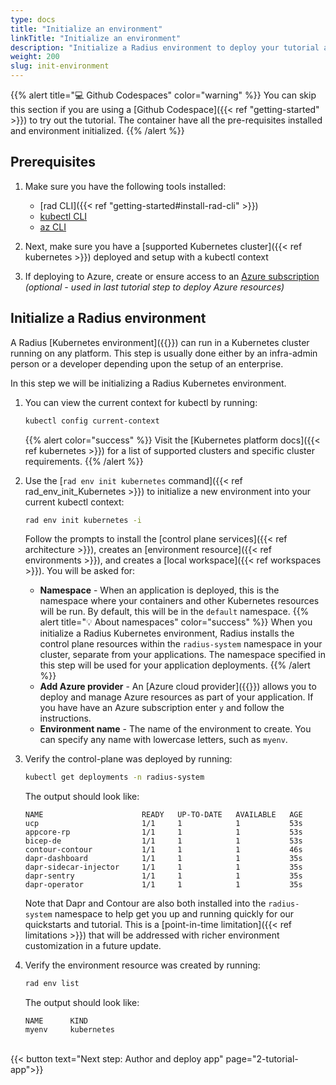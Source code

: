 ```yaml
---
type: docs
title: "Initialize an environment"
linkTitle: "Initialize an environment"
description: "Initialize a Radius environment to deploy your tutorial application to"
weight: 200
slug: init-environment
---
```


{{% alert title="💻 Github Codespaces" color="warning" %}}
You can skip this section if you are using a [Github Codespace]({{< ref "getting-started" >}}) to try out the tutorial. The container have all the pre-requisites installed and environment initialized.
{{% /alert %}}

## Prerequisites

1. Make sure you have the following tools installed:
   - [rad CLI]({{< ref "getting-started#install-rad-cli" >}})
   - [kubectl CLI](https://kubernetes.io/docs/tasks/tools/#kubectl)
   - [az CLI](http://aka.ms/azcli)

1. Next, make sure you have a [supported Kubernetes cluster]({{< ref kubernetes >}}) deployed and setup with a kubectl context
1. If deploying to Azure, create or ensure access to an [Azure subscription](https://azure.com) _(optional - used in last tutorial step to deploy Azure resources)_

## Initialize a Radius environment

A Radius [Kubernetes environment]({{<ref environments-concept>}}) can run in a Kubernetes cluster running on any platform. This step is usually done either by an infra-admin person or a developer depending upon the setup of an enterprise.

In this step we will be initializing a Radius Kubernetes environment.

1. You can view the current context for kubectl by running:

   ```bash
   kubectl config current-context
   ```

   {{% alert color="success" %}} Visit the [Kubernetes platform docs]({{< ref kubernetes >}}) for a list of supported clusters and specific cluster requirements.
   {{% /alert %}}

1. Use the [`rad env init kubernetes` command]({{< ref rad_env_init_Kubernetes >}}) to initialize a new environment into your current kubectl context:

   ```bash
   rad env init kubernetes -i
   ```

   Follow the prompts to install the [control plane services]({{< ref architecture >}}), creates an [environment resource]({{< ref environments >}}), and creates a [local workspace]({{< ref workspaces >}}). You will be asked for:

   - **Namespace** - When an application is deployed, this is the namespace where your containers and other Kubernetes resources will be run. By default, this will be in the `default` namespace.
   {{% alert title="💡 About namespaces" color="success" %}} When you initialize a Radius Kubernetes environment, Radius installs the control plane resources within    the `radius-system` namespace in your cluster, separate from your applications. The namespace specified in this step will be used for your application deployments.
   {{% /alert %}}
   -  **Add Azure provider** - An [Azure cloud provider]({{<ref providers>}}) allows you to deploy and manage Azure resources as part of your application. If you have have an Azure subscription enter `y` and follow the instructions.
   - **Environment name** - The name of the environment to create. You can specify any name with lowercase letters, such as `myenv`.

1. Verify the control-plane was deployed by running:

   ```bash
   kubectl get deployments -n radius-system
   ```

   The output should look like:

   ```
   NAME                      READY   UP-TO-DATE   AVAILABLE   AGE
   ucp                       1/1     1            1           53s
   appcore-rp                1/1     1            1           53s
   bicep-de                  1/1     1            1           53s
   contour-contour           1/1     1            1           46s
   dapr-dashboard            1/1     1            1           35s
   dapr-sidecar-injector     1/1     1            1           35s
   dapr-sentry               1/1     1            1           35s
   dapr-operator             1/1     1            1           35s
   ```

   Note that Dapr and Contour are also both installed into the `radius-system` namespace to help get you up and running quickly for our quickstarts and tutorial. This is a [point-in-time limitation]({{< ref limitations >}}) that will be addressed with richer environment customization in a future update.

1. Verify the environment resource was created by running:

   ```bash
   rad env list
   ```

   The output should look like:

   ```
   NAME      KIND   
   myenv     kubernetes
   ```
<br>{{< button text="Next step: Author and deploy app" page="2-tutorial-app">}}
